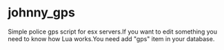 # johnny_gps
 Simple police gps script for esx servers.If you want to edit something you need to know how Lua works.You need add "gps" item in your database.
